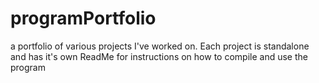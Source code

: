 # programPortfolio
a portfolio of various projects I've worked on. Each project is standalone and has it's own ReadMe for instructions on how to compile and use the program

